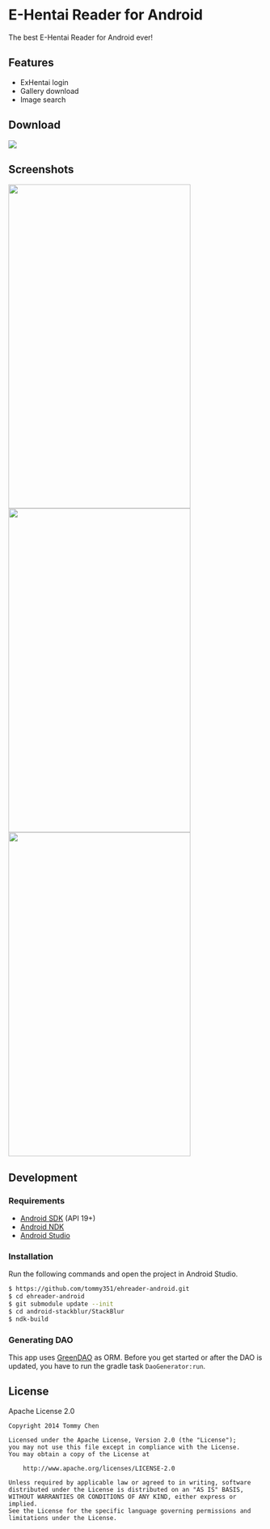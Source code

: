 # E-Hentai Reader for Android

The best E-Hentai Reader for Android ever!

## Features

- ExHentai login
- Gallery download
- Image search

## Download

[![](https://raw.github.com/tommy351/ehreader-android/master/images/qrcode.png)][Download]

## Screenshots

<a href="https://raw.github.com/tommy351/ehreader-android/master/images/screenshot-main.png"><img src="https://raw.github.com/tommy351/ehreader-android/master/images/screenshot-main.png" width="360" height="640"></a>
<a href="https://raw.github.com/tommy351/ehreader-android/master/images/screenshot-gallery.png"><img src="https://raw.github.com/tommy351/ehreader-android/master/images/screenshot-gallery.png" width="360" height="640"></a>
<a href="https://raw.github.com/tommy351/ehreader-android/master/images/screenshot-photo.png"><img src="https://raw.github.com/tommy351/ehreader-android/master/images/screenshot-photo.png" width="360" height="640"></a>

## Development

### Requirements

- [Android SDK](http://developer.android.com/sdk/index.html) (API 19+)
- [Android NDK](http://developer.android.com/tools/sdk/ndk/index.html)
- [Android Studio](http://developer.android.com/sdk/installing/studio.html)

### Installation

Run the following commands and open the project in Android Studio.

``` bash
$ https://github.com/tommy351/ehreader-android.git
$ cd ehreader-android
$ git submodule update --init
$ cd android-stackblur/StackBlur
$ ndk-build
```

### Generating DAO

This app uses [GreenDAO](http://greendao-orm.com/) as ORM. Before you get started or after the DAO is updated, you have to run the gradle task `DaoGenerator:run`.

## License

Apache License 2.0

```
Copyright 2014 Tommy Chen

Licensed under the Apache License, Version 2.0 (the "License");
you may not use this file except in compliance with the License.
You may obtain a copy of the License at

    http://www.apache.org/licenses/LICENSE-2.0

Unless required by applicable law or agreed to in writing, software
distributed under the License is distributed on an "AS IS" BASIS,
WITHOUT WARRANTIES OR CONDITIONS OF ANY KIND, either express or implied.
See the License for the specific language governing permissions and
limitations under the License.
```

[Download]: https://github.com/tommy351/ehreader-android/releases/download/0.4.0/ehreader-release.apk
